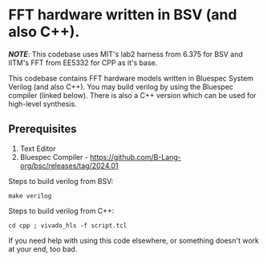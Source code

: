 # FFT hardware written in BSV (and also C++).

**_NOTE_**: This codebase uses MIT's lab2 harness from 6.375 for BSV and IITM's FFT from EE5332 for CPP as it's base.

This codebase contains FFT hardware models written in Bluespec System Verilog (and also C++). You may build verilog by using the Bluespec compiler (linked below). There is also a C++ version which can be used for high-level synthesis.

## Prerequisites
1. Text Editor
2. Bluespec Compiler - https://github.com/B-Lang-org/bsc/releases/tag/2024.01

Steps to build verilog from BSV:

```shell
make verilog
```

Steps to build verilog from C++:

```shell
cd cpp ; vivado_hls -f script.tcl
```

If you need help with using this code elsewhere, or something doesn't work at your end, too bad.